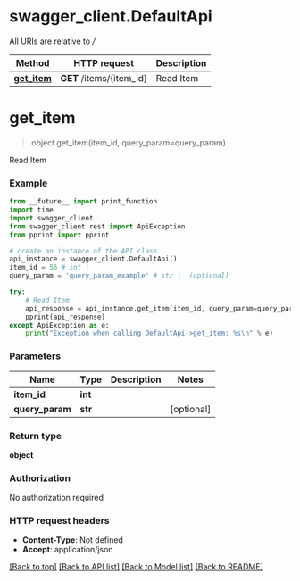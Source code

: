 # swagger_client.DefaultApi

All URIs are relative to */*

Method | HTTP request | Description
------------- | ------------- | -------------
[**get_item**](DefaultApi.md#get_item) | **GET** /items/{item_id} | Read Item

# **get_item**
> object get_item(item_id, query_param=query_param)

Read Item

### Example
```python
from __future__ import print_function
import time
import swagger_client
from swagger_client.rest import ApiException
from pprint import pprint

# create an instance of the API class
api_instance = swagger_client.DefaultApi()
item_id = 56 # int | 
query_param = 'query_param_example' # str |  (optional)

try:
    # Read Item
    api_response = api_instance.get_item(item_id, query_param=query_param)
    pprint(api_response)
except ApiException as e:
    print("Exception when calling DefaultApi->get_item: %s\n" % e)
```

### Parameters

Name | Type | Description  | Notes
------------- | ------------- | ------------- | -------------
 **item_id** | **int**|  | 
 **query_param** | **str**|  | [optional] 

### Return type

**object**

### Authorization

No authorization required

### HTTP request headers

 - **Content-Type**: Not defined
 - **Accept**: application/json

[[Back to top]](#) [[Back to API list]](../README.md#documentation-for-api-endpoints) [[Back to Model list]](../README.md#documentation-for-models) [[Back to README]](../README.md)

